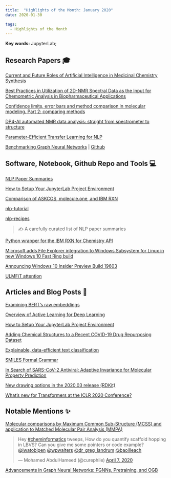 ```yaml
---
title:  "Highlights of the Month: January 2020"
date: 2020-01-30

tags:
  - Highlights of the Month
---
```


**Key words:** JupyterLab; 

## Research Papers 🎓

[Current and Future Roles of Artificial Intelligence in Medicinal Chemistry Synthesis](https://pubs.acs.org/doi/abs/10.1021/acs.jmedchem.9b02120)

[Best Practices in Utilization of 2D-NMR Spectral Data as the Input for Chemometric Analysis in Biopharmaceutical Applications](https://pubs.acs.org/doi/abs/10.1021/acs.jcim.0c00081)

[Confidence limits, error bars and method comparison in molecular modeling. Part 2: comparing methods](https://link.springer.com/article/10.1007/s10822-016-9904-5)

[DP4-AI automated NMR data analysis: straight from spectrometer to structure](https://pubs.rsc.org/en/content/articlelanding/2020/sc/d0sc00442a#!divAbstract)

[Parameter-Efficient Transfer Learning for NLP](https://arxiv.org/abs/1902.00751)

[Benchmarking Graph Neural Networks](https://arxiv.org/abs/2003.00982) | [Github](https://github.com/graphdeeplearning/benchmarking-gnns)

## Software, Notebook, Github Repo and Tools 💻 

[NLP Paper Summaries](https://github.com/dair-ai/nlp_paper_summaries)

[How to Setup Your JupyterLab Project Environment](https://towardsdatascience.com/how-to-setup-your-jupyterlab-project-environment-74909dade29b)

[Comparison of ASKCOS, molecule.one, and IBM RXN](https://colab.research.google.com/drive/1oHJfFa9NdXWkRe6dvg7n90mKEieiud5W#scrollTo=8wLQ1aZvXwkr)

[nlp-tutorial](https://github.com/graykode/nlp-tutorial)

[nlp-recipes](https://github.com/microsoft/nlp-recipes)

> ✍️ A carefully curated list of NLP paper summaries

[Python wrapper for the IBM RXN for Chemistry API](https://github.com/rxn4chemistry/rxn4chemistry)

[Microsoft adds File Explorer integration to Windows Subsystem for Linux in new Windows 10 Fast Ring build](https://www.zdnet.com/article/microsoft-adds-file-explorer-integration-to-windows-subsystem-for-linux-in-new-windows-10-fast-ring-build/)

[Announcing Windows 10 Insider Preview Build 19603](https://blogs.windows.com/windowsexperience/2020/04/08/announcing-windows-10-insider-preview-build-19603/)

[ULMFiT attention](https://github.com/tpietruszka/ulmfit_attention)

## Articles and Blog Posts 📃

[Examining BERT’s raw embeddings](https://towardsdatascience.com/examining-berts-raw-embeddings-fd905cb22df7)

[Overview of Active Learning for Deep Learning](https://jacobgil.github.io/deeplearning/activelearning)

[How to Setup Your JupyterLab Project Environment](https://towardsdatascience.com/how-to-setup-your-jupyterlab-project-environment-74909dade29b)

[Adding Chemical Structures to a Recent COVID-19 Drug Repurposing Dataset](https://practicalcheminformatics.blogspot.com/2020/04/adding-chemical-structures-to-recent.html)

[Explainable, data-efficient text classification](https://towardsdatascience.com/explainable-data-efficient-text-classification-888cc7a1af05)

[SMILES Formal Grammar](https://depth-first.com/articles/2020/04/20/smiles-formal-grammar/)

[In Search of SARS-CoV-2 Antiviral: Adaptive Invariance for Molecular Property Prediction](https://www.aicures.mit.edu/post/in-search-of-sars-cov-2-antiviral-adaptive-invariance-for-molecular-property-prediction)

[New drawing options in the 2020.03 release (RDKit)](http://rdkit.blogspot.com/2020/04/new-drawing-options-in-202003-release.html)

[What’s new for Transformers at the ICLR 2020 Conference?](https://towardsdatascience.com/whats-new-for-transformers-at-the-iclr-2020-conference-4285a4294792)

## Notable Mentions ✨

[Molecular comparisons by Maximum
Common Sub-Structure (MCSS) and
application to Matched Molecular
Pair Analysis (MMPA)](http://bigchem.eu/sites/default/files/School1_Dossetter.pdf)

<blockquote class="twitter-tweet"><p lang="en" dir="ltr">Hey <a href="https://twitter.com/hashtag/cheminformatics?src=hash&amp;ref_src=twsrc%5Etfw">#cheminformatics</a> tweeps, How do you quantify scaffold hopping in LBVS? Can you give me some pointers or code example? <a href="https://twitter.com/iwatobipen?ref_src=twsrc%5Etfw">@iwatobipen</a> <a href="https://twitter.com/wpwalters?ref_src=twsrc%5Etfw">@wpwalters</a> <a href="https://twitter.com/dr_greg_landrum?ref_src=twsrc%5Etfw">@dr_greg_landrum</a> <a href="https://twitter.com/baoilleach?ref_src=twsrc%5Etfw">@baoilleach</a></p>&mdash; Mohamed AbdulHameed (@curephile) <a href="https://twitter.com/curephile/status/1247535507875041280?ref_src=twsrc%5Etfw">April 7, 2020</a></blockquote> <script async src="https://platform.twitter.com/widgets.js" charset="utf-8"></script>

[Advancements in Graph Neural Networks: PGNNs, Pretraining, and OGB](http://i.stanford.edu/~jure/pub/talks2/graphsage2-pgnn-pretraining-ogb-apr20-short.pdf)


